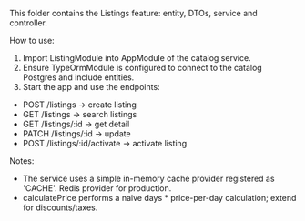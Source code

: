 This folder contains the Listings feature: entity, DTOs, service and controller.

How to use:

1. Import ListingModule into AppModule of the catalog service.
2. Ensure TypeOrmModule is configured to connect to the catalog Postgres and include entities.
3. Start the app and use the endpoints:

- POST /listings -> create listing
- GET /listings -> search listings
- GET /listings/:id -> get detail
- PATCH /listings/:id -> update
- POST /listings/:id/activate -> activate listing

Notes:

- The service uses a simple in-memory cache provider registered as 'CACHE'. Redis provider for production.
- calculatePrice performs a naive days \* price-per-day calculation; extend for discounts/taxes.
